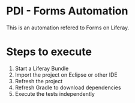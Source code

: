 # PDI - Forms Automation

This is an automation refered to Forms on Liferay.

# Steps to execute
1. Start a Liferay Bundle
2. Import the project on Eclipse or other IDE
3. Refresh the project
4. Refresh Gradle to download dependencies
5. Execute the tests independently

